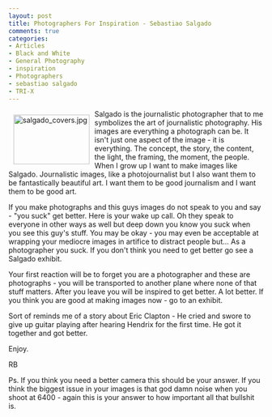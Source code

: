 ```yaml
---
layout: post
title: Photographers For Inspiration - Sebastiao Salgado
comments: true
categories:
- Articles
- Black and White
- General Photography
- inspiration
- Photographers
- sebastiao salgado
- TRI-X
---
```

<a rel="lightbox" href="/wp-content/uploads/2010/01/salgado_covers.jpg"><img title="salgado_covers.jpg" src="/wp-content/uploads/2010/01/.thumbs/.salgado_covers.jpg" border="0" alt="salgado_covers.jpg" hspace="10" vspace="10" width="150" height="98" align="left" /></a>Salgado is the journalistic photographer that to me symbolizes the art of journalistic photography. His images are everything a photograph can be. It isn't just one aspect of the image - it is everything. The concept, the story, the content, the light, the framing, the moment, the people. When I grow up I want to make images like Salgado. Journalistic images, like a photojournalist but I also want them to be fantastically beautiful art. I want them to be good journalism and I want them to be good art.

If you make photographs and this guys images do not speak to you and say - "you suck" get better. Here is your wake up call. Oh they speak to everyone in other ways as well but deep down you know you suck when you see this guy's stuff. You may be okay - you may even be acceptable at wrapping your mediocre images in artifice to distract people but... As a photographer you suck. If you don't think you need to get better go see a Salgado exhibit.

Your first reaction will be to forget you are a photographer and these are photographs - you will be transported to another plane where none of that stuff matters. After you leave you will be inspired to get better. A lot better. If you think you are good at making images now - go to an exhibit.

Sort of reminds me of a story about Eric Clapton - He cried and swore to give up guitar playing after hearing Hendrix for the first time. He got it together and got better.

Enjoy.

RB

Ps. If you think you need a better camera this should be your answer. If you think the biggest issue in your images is that god damn noise when you shoot at 6400 - again this is your answer to how important all that bullshit is.